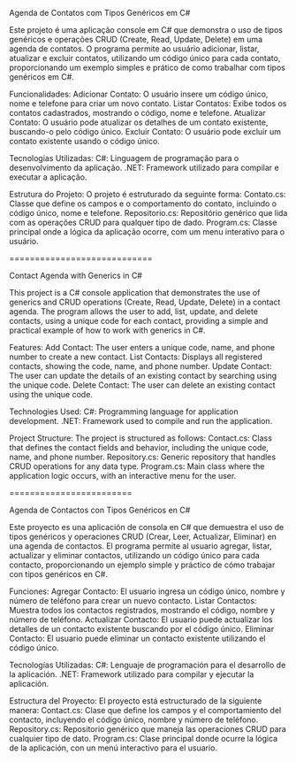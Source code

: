 Agenda de Contatos com Tipos Genéricos em C#

Este projeto é uma aplicação console em C# que demonstra o uso de tipos genéricos e operações CRUD (Create, Read, Update, Delete) em uma agenda de contatos. O programa permite ao usuário adicionar, listar, atualizar e excluir contatos, utilizando um código único para cada contato, proporcionando um exemplo simples e prático de como trabalhar com tipos genéricos em C#.

Funcionalidades:
Adicionar Contato: O usuário insere um código único, nome e telefone para criar um novo contato.
Listar Contatos: Exibe todos os contatos cadastrados, mostrando o código, nome e telefone.
Atualizar Contato: O usuário pode atualizar os detalhes de um contato existente, buscando-o pelo código único.
Excluir Contato: O usuário pode excluir um contato existente usando o código único.

Tecnologias Utilizadas:
C#: Linguagem de programação para o desenvolvimento da aplicação.
.NET: Framework utilizado para compilar e executar a aplicação.

Estrutura do Projeto:
O projeto é estruturado da seguinte forma:
Contato.cs: Classe que define os campos e o comportamento do contato, incluindo o código único, nome e telefone.
Repositorio.cs: Repositório genérico que lida com as operações CRUD para qualquer tipo de dado.
Program.cs: Classe principal onde a lógica da aplicação ocorre, com um menu interativo para o usuário.

============================

Contact Agenda with Generics in C#

This project is a C# console application that demonstrates the use of generics and CRUD operations (Create, Read, Update, Delete) in a contact agenda. The program allows the user to add, list, update, and delete contacts, using a unique code for each contact, providing a simple and practical example of how to work with generics in C#.

Features:
Add Contact: The user enters a unique code, name, and phone number to create a new contact.
List Contacts: Displays all registered contacts, showing the code, name, and phone number.
Update Contact: The user can update the details of an existing contact by searching using the unique code.
Delete Contact: The user can delete an existing contact using the unique code.

Technologies Used:
C#: Programming language for application development.
.NET: Framework used to compile and run the application.

Project Structure:
The project is structured as follows:
Contact.cs: Class that defines the contact fields and behavior, including the unique code, name, and phone number.
Repository.cs: Generic repository that handles CRUD operations for any data type.
Program.cs: Main class where the application logic occurs, with an interactive menu for the user.

========================

Agenda de Contactos con Tipos Genéricos en C#

Este proyecto es una aplicación de consola en C# que demuestra el uso de tipos genéricos y operaciones CRUD (Crear, Leer, Actualizar, Eliminar) en una agenda de contactos. El programa permite al usuario agregar, listar, actualizar y eliminar contactos, utilizando un código único para cada contacto, proporcionando un ejemplo simple y práctico de cómo trabajar con tipos genéricos en C#.

Funciones:
Agregar Contacto: El usuario ingresa un código único, nombre y número de teléfono para crear un nuevo contacto.
Listar Contactos: Muestra todos los contactos registrados, mostrando el código, nombre y número de teléfono.
Actualizar Contacto: El usuario puede actualizar los detalles de un contacto existente buscando por el código único.
Eliminar Contacto: El usuario puede eliminar un contacto existente utilizando el código único.

Tecnologías Utilizadas:
C#: Lenguaje de programación para el desarrollo de la aplicación.
.NET: Framework utilizado para compilar y ejecutar la aplicación.

Estructura del Proyecto:
El proyecto está estructurado de la siguiente manera:
Contact.cs: Clase que define los campos y el comportamiento del contacto, incluyendo el código único, nombre y número de teléfono.
Repository.cs: Repositorio genérico que maneja las operaciones CRUD para cualquier tipo de dato.
Program.cs: Clase principal donde ocurre la lógica de la aplicación, con un menú interactivo para el usuario.
